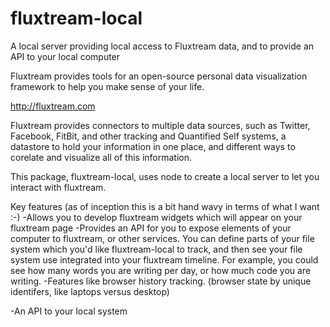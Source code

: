fluxtream-local
===============

A local server providing local access to Fluxtream data, and to provide an API to your local computer

Fluxtream provides tools for an open-source personal data visualization framework to help you make sense of your life.

http://fluxtream.com

Fluxtream provides connectors to multiple data sources, such as Twitter, Facebook, FitBit, and other tracking and Quantified 
Self systems, a datastore to hold your information in one place, and different ways to corelate and visualize all of this 
information. 

This package, fluxtream-local, uses node to create a local server to let you interact with fluxtream.

Key features (as of inception this is a bit hand wavy in terms of what I want :-)
-Allows you to develop fluxtream widgets which will appear on your fluxtream page
-Provides an API for you to expose elements of your computer to fluxtream, or other services. You can 
define parts of your file system which you'd like fluxtream-local to track, and then see your file system use 
integrated into your fluxtream timeline. For example, you could see how many words you are writing per day, or how 
much code you are writing.
-Features like browser history tracking. (browser state by unique identifers, like laptops versus desktop)

-An API to your local system